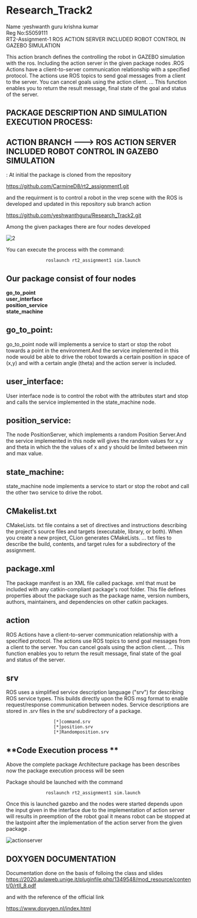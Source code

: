 
# Research_Track2
Name  :yeshwanth guru krishna kumar\
Reg No:S5059111\
RT2-Assignment-1 ROS ACTION SERVER INCLUDED ROBOT CONTROL IN GAZEBO SIMULATION


This action branch defines the controlling the robot in GAZEBO simulation with the ros.
Including the action server in the given package nodes .ROS Actions have a client-to-server communication relationship with a specified protocol. The actions use ROS topics to send goal messages from a client to the server. You can cancel goals using the action client. ... This function enables you to return the result message, final state of the goal and status of the server.

## PACKAGE DESCRIPTION AND SIMULATION EXECUTION PROCESS:
## ACTION BRANCH ---> ROS ACTION SERVER INCLUDED ROBOT CONTROL IN GAZEBO SIMULATION
:
At initial the package is cloned from the repository 

   https://github.com/CarmineD8/rt2_assignment1.git

   and the requirment is to control a robot in the vrep scene with the ROS is developed and updated in this repository sub branch action

   https://github.com/yeshwanthguru/Research_Track2.git

Among the given packages there are four nodes developed 

![2](https://user-images.githubusercontent.com/72270080/147418872-404c7daa-e987-4dc3-845a-9e73551f208d.png)



You can execute the process with the command:

                   roslaunch rt2_assignment1 sim.launch

## Our package consist of four nodes 
**go_to_point**\
**user_interface**\
**position_service**\
**state_machine** 

## **go_to_point**:
go_to_point node  will implements a service to start or stop the robot towards a point in the environment.And the service implemented in this node would be able to drive the robot towards a certain position in space of (x,y) and with a certain angle (theta) and the action server is included.
## **user_interface**:
User interface node is to control the robot with the attributes start and stop and calls the service implemented in the state_machine node. 
## **position_service**:
The node PositionServer, which implements a random Position Server.And the service implemented in this node will gives the random values for x,y and theta in which the the values of x and y should be limited between min and max value. 
## **state_machine**:
state_machine node implements a service to start or stop the robot and call the other two service to drive the robot.

## **CMakelist.txt**
CMakeLists. txt file contains a set of directives and instructions describing the project's source files and targets (executable, library, or both). When you create a new project, CLion generates CMakeLists. ... txt files to describe the build, contents, and target rules for a subdirectory of the assignment.


## **package.xml**  ##
The package manifest is an XML file called package. xml that must be included with any catkin-compliant package's root folder. This file defines properties about the package such as the package name, version numbers, authors, maintainers, and dependencies on other catkin packages.

## **action** ##
ROS Actions have a client-to-server communication relationship with a specified protocol. The actions use ROS topics to send goal messages from a client to the server. You can cancel goals using the action client. ... This function enables you to return the result message, final state of the goal and status of the server.

## **srv**  ##
ROS uses a simplified service description language ("srv") for describing ROS service types. This builds directly upon the ROS msg format to enable request/response communication between nodes. Service descriptions are stored in .srv files in the srv/ subdirectory of a package. 

                      [*]command.srv
                      [*]position.srv
                      [*]Randomposition.srv

## **Code Execution process ** ##

Above the complete package Architecture package has been describes now the package execution process will be seen


Package should be launched with the command 


                   roslaunch rt2_assignment1 sim.launch


Once this is launched gazebo and the nodes were started depends upon the input given in the interface due to the implementation of action server will results in preemption of the robot goal it means robot can be stopped at the lastpoint after the implementation of the action server from the given package .




   ![actionserver](https://user-images.githubusercontent.com/72270080/147648598-de222b9a-8821-4ec5-8206-4d93f4bfb053.png)
    

 
 
## DOXYGEN DOCUMENTATION ##
   Documentation done on the basis of folloing the class and slides
   https://2020.aulaweb.unige.it/pluginfile.php/1349548/mod_resource/content/0/rtII_8.pdf
   
  and with the reference of the official link 

  https://www.doxygen.nl/index.html
    

